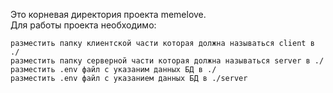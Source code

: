 Это корневая директория проекта memelove.  
Для работы проекта необходимо:  
  
    разместить папку клиентской части которая должна называться client в ./  
    разместить папку серверной части которая должна называться server в ./  
    разместить .env файл с указаним данных БД в ./  
    разместить .env файл с указанием данных БД в ./server  
